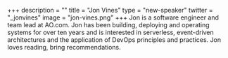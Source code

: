 +++
description = ""
title = "Jon Vines"
type = "new-speaker"
twitter = "_jonvines"
image = "jon-vines.png"
+++
Jon is a software engineer and team lead at AO.com. Jon has been building, deploying and operating systems for over ten years and is interested in serverless, event-driven architectures and the application of DevOps principles and practices. Jon loves reading, bring recommendations.